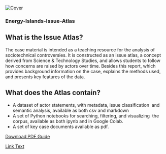 ![Cover](./Images/Readme_cover.png)

### Energy-Islands-Issue-Atlas

## What is the Issue Atlas? 

The case material is intended as a teaching resource for the analysis of sociotechnical controversies. It is constructed as an issue atlas, a concept derived from Science & Technology Studies, and allows students to follow how concerns are raised by actors over time. Besides this report, which provides background information on the case, explains the methods used, and presents key features of the data.

## What does the Atlas contain? 

- A dataset of actor statements, with metadata, issue classification  and semantic analysis, available as both csv and markdown
- A set of Python notebooks for searching, filtering, and visualizing  the corpus, available as both ipynb and in Google Colab.
- A set of key case documents available as pdf.


[Download PDF Guide](https://github.com/Human-Centered-Engineering-Lab/EXPERIMENTING-WITH-LARGE-ETHNOGRAPHIC-DATA-workshop/raw/main/Images/StepbyStep%20Prep_Workshop%2002-10_HCELab.pdf)

[Link Text](https://example.com)

